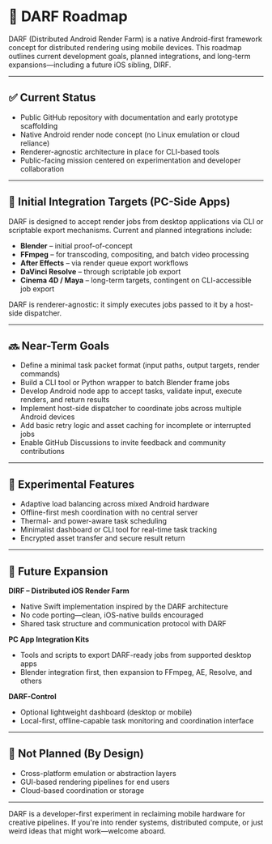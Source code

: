 # 📍 DARF Roadmap

DARF (Distributed Android Render Farm) is a native Android-first framework concept for distributed rendering using mobile devices. This roadmap outlines current development goals, planned integrations, and long-term expansions—including a future iOS sibling, DIRF.


---

## ✅ Current Status

- Public GitHub repository with documentation and early prototype scaffolding  
- Native Android render node concept (no Linux emulation or cloud reliance)  
- Renderer-agnostic architecture in place for CLI-based tools  
- Public-facing mission centered on experimentation and developer collaboration

---

## 🔧 Initial Integration Targets (PC-Side Apps)  
DARF is designed to accept render jobs from desktop applications via CLI or scriptable export mechanisms. Current and planned integrations include:

- **Blender** – initial proof-of-concept  
- **FFmpeg** – for transcoding, compositing, and batch video processing  
- **After Effects** – via render queue export workflows  
- **DaVinci Resolve** – through scriptable job export  
- **Cinema 4D / Maya** – long-term targets, contingent on CLI-accessible job export  

DARF is renderer-agnostic: it simply executes jobs passed to it by a host-side dispatcher.

---

## 🔜 Near-Term Goals

- Define a minimal task packet format (input paths, output targets, render commands)
- Build a CLI tool or Python wrapper to batch Blender frame jobs
- Develop Android node app to accept tasks, validate input, execute renders, and return results
- Implement host-side dispatcher to coordinate jobs across multiple Android devices
- Add basic retry logic and asset caching for incomplete or interrupted jobs
- Enable GitHub Discussions to invite feedback and community contributions
---

## 🧪 Experimental Features

- Adaptive load balancing across mixed Android hardware  
- Offline-first mesh coordination with no central server  
- Thermal- and power-aware task scheduling  
- Minimalist dashboard or CLI tool for real-time task tracking  
- Encrypted asset transfer and secure result return
---

## 🧭 Future Expansion

**DIRF – Distributed iOS Render Farm**  
- Native Swift implementation inspired by the DARF architecture  
- No code porting—clean, iOS-native builds encouraged  
- Shared task structure and communication protocol with DARF  

**PC App Integration Kits**  
- Tools and scripts to export DARF-ready jobs from supported desktop apps  
- Blender integration first, then expansion to FFmpeg, AE, Resolve, and others  

**DARF-Control**  
- Optional lightweight dashboard (desktop or mobile)  
- Local-first, offline-capable task monitoring and coordination interface
---

## 🚫 Not Planned (By Design)

- Cross-platform emulation or abstraction layers
- GUI-based rendering pipelines for end users
- Cloud-based coordination or storage

---

DARF is a developer-first experiment in reclaiming mobile hardware for creative pipelines. If you're into render systems, distributed compute, or just weird ideas that might work—welcome aboard.
